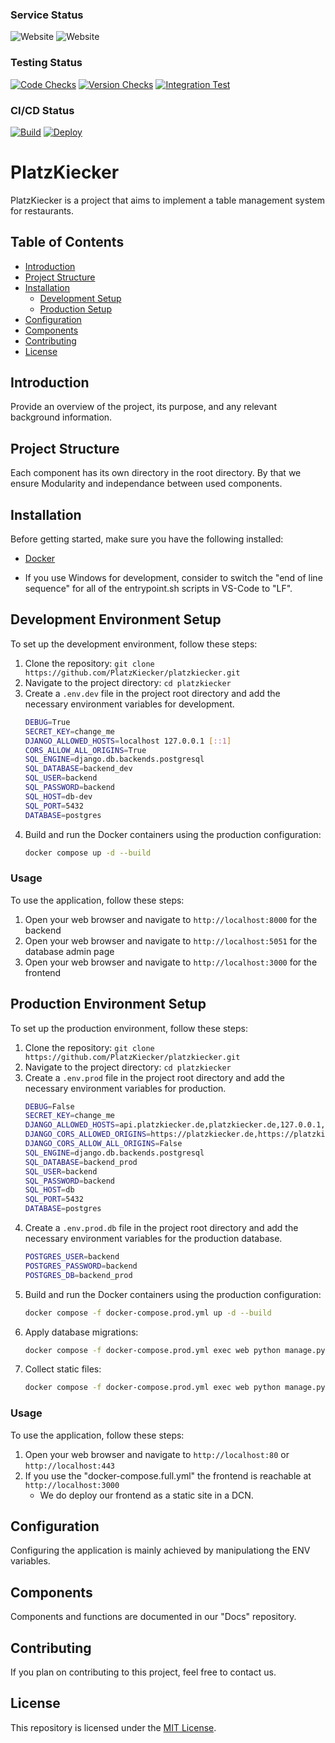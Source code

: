 ### Service Status
![Website](https://img.shields.io/website?url=https%3A%2F%2Fplatzkiecker.de&logo=react&logoColor=blue&label=frontend)
![Website](https://img.shields.io/website?url=http%3A%2F%2Fapi.platzkiecker.de%2Fregister%2F&logo=django&logoColor=white&label=backend)

### Testing Status
[![Code Checks](https://github.com/PlatzKiecker/platzkiecker/actions/workflows/github-code-scanning/codeql/badge.svg?branch=prod)](https://github.com/PlatzKiecker/platzkiecker/actions/workflows/github-code-scanning/codeql)
[![Version Checks](https://github.com/PlatzKiecker/platzkiecker/actions/workflows/dependabot/dependabot-updates/badge.svg?branch=prod)](https://github.com/PlatzKiecker/platzkiecker/actions/workflows/dependabot/dependabot-updates)
[![Integration Test](https://github.com/PlatzKiecker/platzkiecker/actions/workflows/test_integration.yml/badge.svg)](https://github.com/PlatzKiecker/platzkiecker/actions/workflows/test_integration.yml)
### CI/CD Status
[![Build](https://github.com/PlatzKiecker/platzkiecker/actions/workflows/build.yml/badge.svg)](https://github.com/PlatzKiecker/platzkiecker/actions/workflows/build.yml)
[![Deploy](https://github.com/PlatzKiecker/platzkiecker/actions/workflows/prod.yml/badge.svg)](https://github.com/PlatzKiecker/platzkiecker/actions/workflows/prod.yml)

# PlatzKiecker

PlatzKiecker is a project that aims to implement a table management system for restaurants.

## Table of Contents

- [Introduction](#introduction)
- [Project Structure](#project-structure)
- [Installation](#installation)
    - [Development Setup](#development-environment-setup)
    - [Production Setup](#production-environment-setup)
- [Configuration](#configuration)
- [Components](#components)
- [Contributing](#contributing)
- [License](#license)

## Introduction

Provide an overview of the project, its purpose, and any relevant background information.

## Project Structure

Each component has its own directory in the root directory. By that we ensure Modularity and independance between used components.

## Installation

Before getting started, make sure you have the following installed:

- [Docker](https://www.docker.com)

- If you use Windows for development, consider to switch the "end of line sequence" for all of the entrypoint.sh scripts in VS-Code to "LF".

## Development Environment Setup

To set up the development environment, follow these steps:

1. Clone the repository: `git clone https://github.com/PlatzKiecker/platzkiecker.git`
2. Navigate to the project directory: `cd platzkiecker`
3. Create a `.env.dev` file in the project root directory and add the necessary environment variables for development.
    ```bash
    DEBUG=True
    SECRET_KEY=change_me
    DJANGO_ALLOWED_HOSTS=localhost 127.0.0.1 [::1]
    CORS_ALLOW_ALL_ORIGINS=True
    SQL_ENGINE=django.db.backends.postgresql
    SQL_DATABASE=backend_dev
    SQL_USER=backend
    SQL_PASSWORD=backend
    SQL_HOST=db-dev
    SQL_PORT=5432
    DATABASE=postgres
    ```
4. Build and run the Docker containers using the production configuration:
    ```bash
    docker compose up -d --build
    ```

### Usage

To use the application, follow these steps:

1. Open your web browser and navigate to `http://localhost:8000` for the backend
2. Open your web browser and navigate to `http://localhost:5051` for the database admin page
3. Open your web browser and navigate to `http://localhost:3000` for the frontend

## Production Environment Setup

To set up the production environment, follow these steps:
1. Clone the repository: `git clone https://github.com/PlatzKiecker/platzkiecker.git`
2. Navigate to the project directory: `cd platzkiecker`
3. Create a `.env.prod` file in the project root directory and add the necessary environment variables for production.
    ```bash
    DEBUG=False
    SECRET_KEY=change_me
    DJANGO_ALLOWED_HOSTS=api.platzkiecker.de,platzkiecker.de,127.0.0.1,localhost
    DJANGO_CORS_ALLOWED_ORIGINS=https://platzkiecker.de,https://platzkiecker.com,https://www.platzkiecker.online
    DJANGO_CORS_ALLOW_ALL_ORIGINS=False
    SQL_ENGINE=django.db.backends.postgresql
    SQL_DATABASE=backend_prod
    SQL_USER=backend
    SQL_PASSWORD=backend
    SQL_HOST=db
    SQL_PORT=5432
    DATABASE=postgres
    ```
4. Create a `.env.prod.db` file in the project root directory and add the necessary environment variables for the production database.
    ```bash
    POSTGRES_USER=backend
    POSTGRES_PASSWORD=backend
    POSTGRES_DB=backend_prod
    ```
5. Build and run the Docker containers using the production configuration:
    ```bash
    docker compose -f docker-compose.prod.yml up -d --build
    ```
6. Apply database migrations:
    ```bash
    docker compose -f docker-compose.prod.yml exec web python manage.py migrate --noinput
    ```
7. Collect static files:
    ```bash
    docker compose -f docker-compose.prod.yml exec web python manage.py collectstatic --no-input --clear
    ```

### Usage

To use the application, follow these steps:

1. Open your web browser and navigate to `http://localhost:80` or `http://localhost:443`
2. If you use the "docker-compose.full.yml" the frontend is reachable at `http://localhost:3000`
    - We do deploy our frontend as a static site in a DCN.

## Configuration

Configuring the application is mainly achieved by manipulationg the ENV variables.

## Components

Components and functions are documented in our "Docs" repository.

## Contributing

If you plan on contributing to this project, feel free to contact us.

## License

This repository is licensed under the [MIT License](LICENSE).
